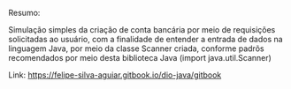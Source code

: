 Resumo:

Simulação simples da criação de conta bancária por meio de requisições solicitadas ao usuário, com a finalidade de entender a entrada de dados na linguagem Java, por meio da classe Scanner criada, conforme padrõs recomendados por meio desta biblioteca Java (import java.util.Scanner)

Link: https://felipe-silva-aguiar.gitbook.io/dio-java/gitbook
